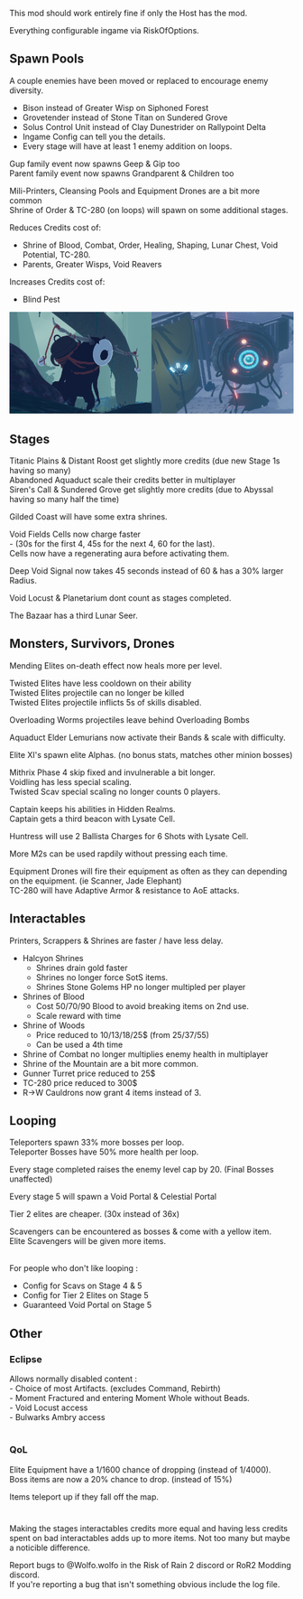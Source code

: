 This mod should work entirely fine if only the Host has the mod.

Everything configurable ingame via RiskOfOptions.

## Spawn Pools
A couple enemies have been moved or replaced to encourage enemy diversity.
- Bison instead of Greater Wisp on Siphoned Forest
- Grovetender instead of Stone Titan on Sundered Grove
- Solus Control Unit instead of Clay Dunestrider on Rallypoint Delta
- Ingame Config can tell you the details.
- Every stage will have at least 1 enemy addition on loops.

Gup family event now spawns Geep & Gip too\
Parent family event now spawns Grandparent & Children too

Mili-Printers, Cleansing Pools and Equipment Drones are a bit more common\
Shrine of Order & TC-280 (on loops) will spawn on some additional stages.

Reduces Credits cost of:
- Shrine of Blood, Combat, Order, Healing, Shaping, Lunar Chest, Void Potential, TC-280.
- Parents, Greater Wisps, Void Reavers

Increases Credits cost of:
- Blind Pest


![Image of Grovetender in Sundered Grove and Solus Control Unit in Rallypoint Delta](https://raw.githubusercontent.com/WolfoIsBestWolf/ror2-LittleGameplayTweaks/main/modPageImages/ltgGrovetender.png)

## Stages
Titanic Plains & Distant Roost get slightly more credits (due new Stage 1s having so many)\
Abandoned Aquaduct scale their credits better in multiplayer\
Siren's Call & Sundered Grove get slightly more credits (due to Abyssal having so many half the time)

Gilded Coast will have some extra shrines.
 
Void Fields Cells now charge faster\
	- (30s for the first 4, 45s for the next 4, 60 for the last).\
Cells now have a regenerating aura before activating them.

Deep Void Signal now takes 45 seconds instead of 60 & has a 30% larger Radius.

Void Locust & Planetarium dont count as stages completed.

The Bazaar has a third Lunar Seer.
 
## Monsters, Survivors, Drones
Mending Elites on-death effect now heals more per level.

Twisted Elites have less cooldown on their ability\
Twisted Elites projectile can no longer be killed\
Twisted Elites projectile inflicts 5s of skills disabled.

Overloading Worms projectiles leave behind Overloading Bombs

Aquaduct Elder Lemurians now activate their Bands & scale with difficulty.

Elite XI's spawn elite Alphas. (no bonus stats, matches other minion bosses)

Mithrix Phase 4 skip fixed and invulnerable a bit longer.\
Voidling has less special scaling.\
Twisted Scav special scaling no longer counts 0 players.


Captain keeps his abilities in Hidden Realms.\
Captain gets a third beacon with Lysate Cell.

Huntress will use 2 Ballista Charges for 6 Shots with Lysate Cell.

More M2s can be used rapdily without pressing each time.

Equipment Drones will fire their equipment as often as they can depending on the equipment. (ie Scanner, Jade Elephant)\
TC-280 will have Adaptive Armor & resistance to AoE attacks.


## Interactables
Printers, Scrappers & Shrines are faster / have less delay.

- Halcyon Shrines
	- Shrines drain gold faster
	- Shrines no longer force SotS items.
	- Shrines Stone Golems HP no longer multipled per player
- Shrines of Blood
	- Cost 50/70/90 Blood to avoid breaking items on 2nd use.
	- Scale reward with time
- Shrine of Woods
	- Price reduced to 10/13/18/25$ (from 25/37/55)
	- Can be used a 4th time
- Shrine of Combat no longer multiplies enemy health in multiplayer
- Shrine of the Mountain are a bit more common.
- Gunner Turret price reduced to 25$
- TC-280 price reduced to 300$	 
- R->W Cauldrons now grant 4 items instead of 3.
 
 
## Looping 
Teleporters spawn 33% more bosses per loop.\
Teleporter Bosses have 50% more health per loop.

Every stage completed raises the enemy level cap by 20. (Final Bosses unaffected)

Every stage 5 will spawn a Void Portal & Celestial Portal

Tier 2 elites are cheaper. (30x instead of 36x)

Scavengers can be encountered as bosses & come with a yellow item.\
Elite Scavengers will be given more items.

\
For people who don't like looping :
- Config for Scavs on Stage 4 & 5
- Config for Tier 2 Elites on Stage 5
- Guaranteed Void Portal on Stage 5



## Other
### Eclipse
Allows normally disabled content :\
	- Choice of most Artifacts. (excludes Command, Rebirth)\
	- Moment Fractured and entering Moment Whole without Beads.\
	- Void Locust access\
	- Bulwarks Ambry access

#
### QoL
Elite Equipment have a 1/1600 chance of dropping (instead of 1/4000).\
Boss items are now a 20% chance to drop. (instead of 15%)

Items teleport up if they fall off the map.
 
 
#
Making the stages interactables credits more equal and having less credits spent on bad interactables adds up to more items. Not too many but maybe a noticible difference.


Report bugs to @Wolfo.wolfo in the Risk of Rain 2 discord or RoR2 Modding discord.\
If you're reporting a bug that isn't something obvious include the log file.



 